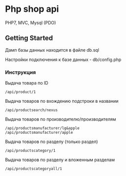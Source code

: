 # Php shop api

PHP7, MVC, Mysql (PDO)

## Getting Started

Дамп базы данных находится в файле db.sql

Настройки подключения к базе данных - db/config.php

### Инструкция

Выдача товара по ID
```
/api/product/1
```

Выдача товаров по вхождению подстроки в названии
```
/api/productsearch/nexus
```

Выдача товаров по производителю/производителям
```
/api/productsmanufacturer/lg&apple
/api/productsmanufacturer/apple
```

Выдача товаров по разделу (только раздел)
```
/api/productscategory/1
```

Выдача товаров по разделу и вложенным разделам
```
/api/productscategoryall/1
```
